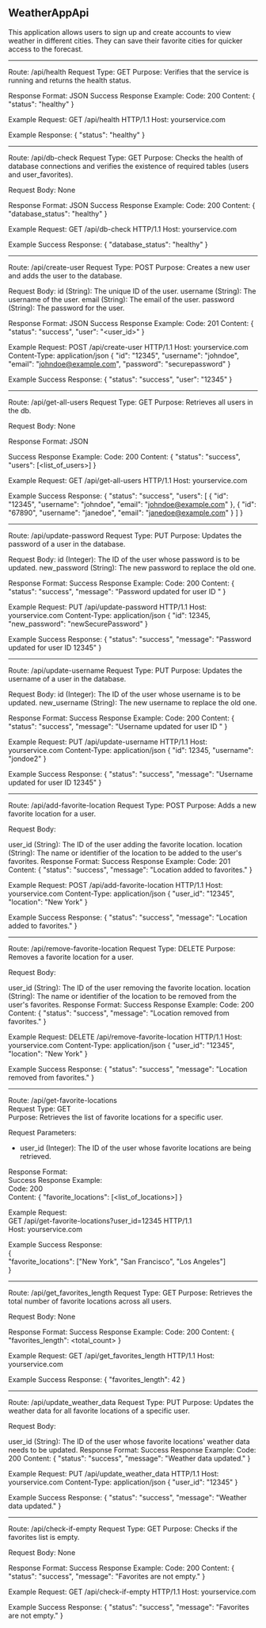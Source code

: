 ## WeatherAppApi

This application allows users to sign up and create accounts to view weather in different cities. They can save their favorite cities for quicker access to the forecast.

-------------------------------

Route: /api/health
Request Type: GET
Purpose: Verifies that the service is running and returns the health status.

Response Format: JSON
Success Response Example:
Code: 200
Content: { "status": "healthy" }

Example Request:
GET /api/health HTTP/1.1
Host: yourservice.com

Example Response:
{
"status": "healthy"
}

---

Route: /api/db-check
Request Type: GET
Purpose: Checks the health of database connections and verifies the existence of required tables (users and user_favorites).

Request Body: None

Response Format: JSON
Success Response Example:
Code: 200
Content: { "database_status": "healthy" }

Example Request:
GET /api/db-check HTTP/1.1
Host: yourservice.com

Example Success Response:
{
"database_status": "healthy"
}

---

Route: /api/create-user
Request Type: POST
Purpose: Creates a new user and adds the user to the database.

Request Body:
    id (String): The unique ID of the user.
    username (String): The username of the user.
    email (String): The email of the user.
    password (String): The password for the user.

Response Format: JSON
Success Response Example:
Code: 201
Content: { "status": "success", "user": "<user_id>" }

Example Request:
POST /api/create-user HTTP/1.1
Host: yourservice.com
Content-Type: application/json
{
"id": "12345",
"username": "johndoe",
"email": "johndoe@example.com",
"password": "securepassword"
}

Example Success Response:
{
"status": "success",
"user": "12345"
}

---

Route: /api/get-all-users
Request Type: GET
Purpose: Retrieves all users in the db.

Request Body:
None

Response Format: JSON

Success Response Example:
Code: 200
Content: { "status": "success", "users": [<list_of_users>] }

Example Request:
GET /api/get-all-users HTTP/1.1
Host: yourservice.com

Example Success Response:
{
"status": "success",
"users": [
{ "id": "12345", "username": "johndoe", "email": "johndoe@example.com" },
{ "id": "67890", "username": "janedoe", "email": "janedoe@example.com" }
]
}

---

Route: /api/update-password
Request Type: PUT
Purpose: Updates the password of a user in the database.

Request Body:
id (Integer): The ID of the user whose password is to be updated.
new_password (String): The new password to replace the old one.

Response Format:
Success Response Example:
Code: 200
Content: { "status": "success", "message": "Password updated for user ID <id>" }

Example Request:
PUT /api/update-password HTTP/1.1
Host: yourservice.com
Content-Type: application/json
{
"id": 12345,
"new_password": "newSecurePassword"
}

Example Success Response:
{
"status": "success",
"message": "Password updated for user ID 12345"
}

---

Route: /api/update-username
Request Type: PUT
Purpose: Updates the username of a user in the database.

Request Body:
id (Integer): The ID of the user whose username is to be updated.
new_username (String): The new username to replace the old one.

Response Format:
Success Response Example:
Code: 200
Content: { "status": "success", "message": "Username updated for user ID <id>" }

Example Request:
PUT /api/update-username HTTP/1.1
Host: yourservice.com
Content-Type: application/json
{
"id": 12345,
"username": "jondoe2"
}

Example Success Response:
{
"status": "success",
"message": "Username updated for user ID 12345"
}

---

Route: /api/add-favorite-location
Request Type: POST
Purpose: Adds a new favorite location for a user.

Request Body:

user_id (String): The ID of the user adding the favorite location.
location (String): The name or identifier of the location to be added to the user's favorites.
Response Format:
Success Response Example:
Code: 201
Content: { "status": "success", "message": "Location added to favorites." }

Example Request:
POST /api/add-favorite-location HTTP/1.1
Host: yourservice.com
Content-Type: application/json
{
"user_id": "12345",
"location": "New York"
}

Example Success Response:
{
"status": "success",
"message": "Location added to favorites."
}

---


Route: /api/remove-favorite-location
Request Type: DELETE
Purpose: Removes a favorite location for a user.

Request Body:

user_id (String): The ID of the user removing the favorite location.
location (String): The name or identifier of the location to be removed from the user's favorites.
Response Format:
Success Response Example:
Code: 200
Content: { "status": "success", "message": "Location removed from favorites." }

Example Request:
DELETE /api/remove-favorite-location HTTP/1.1
Host: yourservice.com
Content-Type: application/json
{
"user_id": "12345",
"location": "New York"
}

Example Success Response:
{
"status": "success",
"message": "Location removed from favorites."
}

---

Route: /api/get-favorite-locations  
Request Type: GET  
Purpose: Retrieves the list of favorite locations for a specific user.  

Request Parameters:  
- user_id (Integer): The ID of the user whose favorite locations are being retrieved.  

Response Format:  
Success Response Example:  
Code: 200  
Content: { "favorite_locations": [<list_of_locations>] }  

Example Request:  
GET /api/get-favorite-locations?user_id=12345 HTTP/1.1  
Host: yourservice.com  

Example Success Response:  
{  
  "favorite_locations": ["New York", "San Francisco", "Los Angeles"]  
}  

---

Route: /api/get_favorites_length
Request Type: GET
Purpose: Retrieves the total number of favorite locations across all users.

Request Body: None

Response Format:
Success Response Example:
Code: 200
Content: { "favorites_length": <total_count> }

Example Request:
GET /api/get_favorites_length HTTP/1.1
Host: yourservice.com

Example Success Response:
{
"favorites_length": 42
}

---

Route: /api/update_weather_data
Request Type: PUT
Purpose: Updates the weather data for all favorite locations of a specific user.

Request Body:

user_id (String): The ID of the user whose favorite locations' weather data needs to be updated.
Response Format:
Success Response Example:
Code: 200
Content: { "status": "success", "message": "Weather data updated." }

Example Request:
PUT /api/update_weather_data HTTP/1.1
Host: yourservice.com
Content-Type: application/json
{
"user_id": "12345"
}

Example Success Response:
{
"status": "success",
"message": "Weather data updated."
}

---

Route: /api/check-if-empty
Request Type: GET
Purpose: Checks if the favorites list is empty.

Request Body: None

Response Format:
Success Response Example:
Code: 200
Content: { "status": "success", "message": "Favorites are not empty." }

Example Request:
GET /api/check-if-empty HTTP/1.1
Host: yourservice.com

Example Success Response:
{
"status": "success",
"message": "Favorites are not empty."
}
